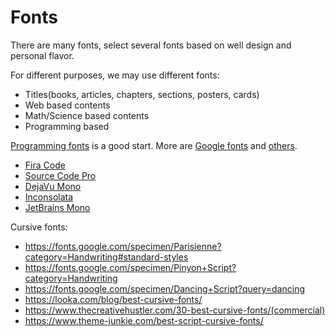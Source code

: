 # Fonts

There are many fonts, select several fonts based on well design and personal flavor.

For different purposes, we may use different fonts:
- Titles(books, articles, chapters, sections, posters, cards)
- Web based contents
- Math/Science based contents
- Programming based
 
[Programming fonts](https://www.webfx.com/blog/web-design/free-programming-fonts/)
  is a good start. More are [Google fonts](https://fonts.google.com/) and 
  [others](https://medium.com/web-dev-beyond/best-free-programming-fonts-2020-f243a6b4749a).
  - [Fira Code](https://github.com/tonsky/FiraCode)
  - [Source Code Pro](https://github.com/adobe-fonts/source-code-pro)
  - [DejaVu Mono](https://dejavu-fonts.github.io/)
  - [Inconsolata](https://levien.com/type/myfonts/inconsolata.html)
  - [JetBrains Mono](https://www.jetbrains.com/lp/mono/)

Cursive fonts:
- https://fonts.google.com/specimen/Parisienne?category=Handwriting#standard-styles
- https://fonts.google.com/specimen/Pinyon+Script?category=Handwriting
- https://fonts.google.com/specimen/Dancing+Script?query=dancing
- https://looka.com/blog/best-cursive-fonts/
- https://www.thecreativehustler.com/30-best-cursive-fonts/(commercial)
- https://www.theme-junkie.com/best-script-cursive-fonts/

